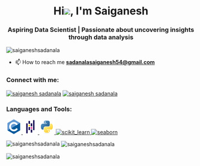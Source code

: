 <h1 align="center">Hi<IMG src="https://raw.githubusercontent.com/nixin72/nixin72/master/wave.gif" width="50">, I'm Saiganesh</h1>
<h3 align="center">Aspiring Data Scientist | Passionate about uncovering insights through data analysis</h3>

<p align="left"> <img src="https://komarev.com/ghpvc/?username=saiganeshsadanala&label=Profile%20views&color=0e75b6&style=flat" alt="saiganeshsadanala" /> </p>

- 📫 How to reach me **sadanalasaiganesh54@gmail.com**

<h3 align="left">Connect with me:</h3>
<p align="left">
<a href="https://linkedin.com/in/saiganesh-sadanala" target="blank"><img align="center" src="https://raw.githubusercontent.com/rahuldkjain/github-profile-readme-generator/master/src/images/icons/Social/linked-in-alt.svg" alt="saiganesh sadanala" height="30" width="40" /></a>
<a href="https://www.hackerrank.com/sadanalasaigane1" target="blank"><img align="center" src="https://raw.githubusercontent.com/rahuldkjain/github-profile-readme-generator/master/src/images/icons/Social/hackerrank.svg" alt="saiganesh sadanala" height="30" width="40" /></a>
</p>

<h3 align="left">Languages and Tools:</h3>
<p align="left"> <a href="https://www.cprogramming.com/" target="_blank" rel="noreferrer"> <img src="https://raw.githubusercontent.com/devicons/devicon/master/icons/c/c-original.svg" alt="c" width="40" height="40"/> </a> <a href="https://pandas.pydata.org/" target="_blank" rel="noreferrer"> <img src="https://raw.githubusercontent.com/devicons/devicon/2ae2a900d2f041da66e950e4d48052658d850630/icons/pandas/pandas-original.svg" alt="pandas" width="40" height="40"/> </a> <a href="https://www.python.org" target="_blank" rel="noreferrer"> <img src="https://raw.githubusercontent.com/devicons/devicon/master/icons/python/python-original.svg" alt="python" width="40" height="40"/> </a> <a href="https://scikit-learn.org/" target="_blank" rel="noreferrer"> <img src="https://upload.wikimedia.org/wikipedia/commons/0/05/Scikit_learn_logo_small.svg" alt="scikit_learn" width="40" height="40"/> </a> <a href="https://seaborn.pydata.org/" target="_blank" rel="noreferrer"> <img src="https://seaborn.pydata.org/_images/logo-mark-lightbg.svg" alt="seaborn" width="40" height="40"/> </a> </p>

<p><img align="left" src="https://github-readme-stats.vercel.app/api/top-langs?username=saiganeshsadanala&show_icons=true&locale=en&layout=compact" alt="saiganeshsadanala" /></p>

<p>&nbsp;<img align="center" src="https://github-readme-stats.vercel.app/api?username=saiganeshsadanala&show_icons=true&locale=en" alt="saiganeshsadanala" /></p>

<p><img align="center" src="https://github-readme-streak-stats.herokuapp.com/?user=saiganeshsadanala&" alt="saiganeshsadanala" /></p>
